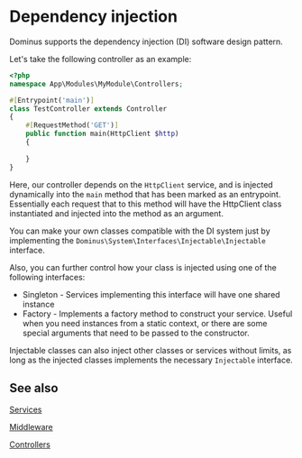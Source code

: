 # Dependency injection

Dominus supports the dependency injection (DI) software design pattern. 

Let's take the following controller as an example:
``` php
<?php
namespace App\Modules\MyModule\Controllers;

#[Entrypoint('main')]
class TestController extends Controller
{
    #[RequestMethod('GET')]
    public function main(HttpClient $http)
    {
        
    }
}
```

Here, our controller depends on the `HttpClient` service, and is injected dynamically into the `main` method that has been marked as an entrypoint. 
Essentially each request that to this method will have the HttpClient class instantiated and injected into the method as an argument.

You can make your own classes compatible with the DI system just by implementing the `Dominus\System\Interfaces\Injectable\Injectable` interface.

Also, you can further control how your class is injected using one of the following interfaces:
* Singleton - Services implementing this interface will have one shared instance
* Factory - Implements a factory method to construct your service. Useful when you need instances from a static context, or there are some special arguments that need to be passed to the constructor.

Injectable classes can also inject other classes or services without limits, as long as the injected classes implements the necessary `Injectable` interface.

## See also

[Services](services.md)

[Middleware](middleware.md)

[Controllers](controllers.md)